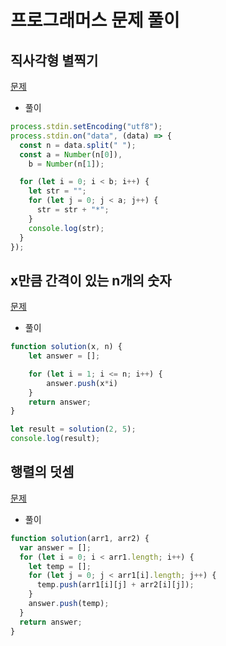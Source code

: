# 프로그래머스 문제 풀이

## 직사각형 별찍기

[문제](https://programmers.co.kr/learn/courses/30/lessons/12969?language=javascript)

- 풀이

```jsx
process.stdin.setEncoding("utf8");
process.stdin.on("data", (data) => {
  const n = data.split(" ");
  const a = Number(n[0]),
    b = Number(n[1]);

  for (let i = 0; i < b; i++) {
    let str = "";
    for (let j = 0; j < a; j++) {
      str = str + "*";
    }
    console.log(str);
  }
});
```

## x만큼 간격이 있는 n개의 숫자

[문제](https://programmers.co.kr/learn/courses/30/lessons/12954)

- 풀이

```jsx
function solution(x, n) {
	let answer = [];

	for (let i = 1; i <= n; i++) {
		answer.push(x*i)
	}
	return answer;
}

let result = solution(2, 5);
console.log(result);
```

## 행렬의 덧셈

[문제](https://programmers.co.kr/learn/courses/30/lessons/12950)

- 풀이

```jsx
function solution(arr1, arr2) {
  var answer = [];
  for (let i = 0; i < arr1.length; i++) {
    let temp = [];
    for (let j = 0; j < arr1[i].length; j++) {
      temp.push(arr1[i][j] + arr2[i][j]);
    }
    answer.push(temp);
  }
  return answer;
}
```
